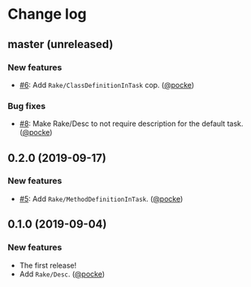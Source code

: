 # Change log

## master (unreleased)

### New features

* [#6](https://github.com/pocke/rubocop-rake/issues/6): Add `Rake/ClassDefinitionInTask` cop. ([@pocke][])

### Bug fixes

* [#8](https://github.com/pocke/rubocop-rake/issues/8): Make Rake/Desc to not require description for the default task. ([@pocke][])

<!--

### New features

### Bug fixes

### Changes

-->

## 0.2.0 (2019-09-17)

### New features

* [#5](https://github.com/pocke/rubocop-rake/pull/5): Add `Rake/MethodDefinitionInTask`. ([@pocke][])

## 0.1.0 (2019-09-04)

### New features

* The first release!
* Add `Rake/Desc`. ([@pocke][])

[@pocke]: https://github.com/pocke
